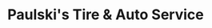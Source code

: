 ---
title: "Paulski's Tire & Auto Service"
url: /elverson/paulskis-tire-and-auto-service/
shop: car repair
---